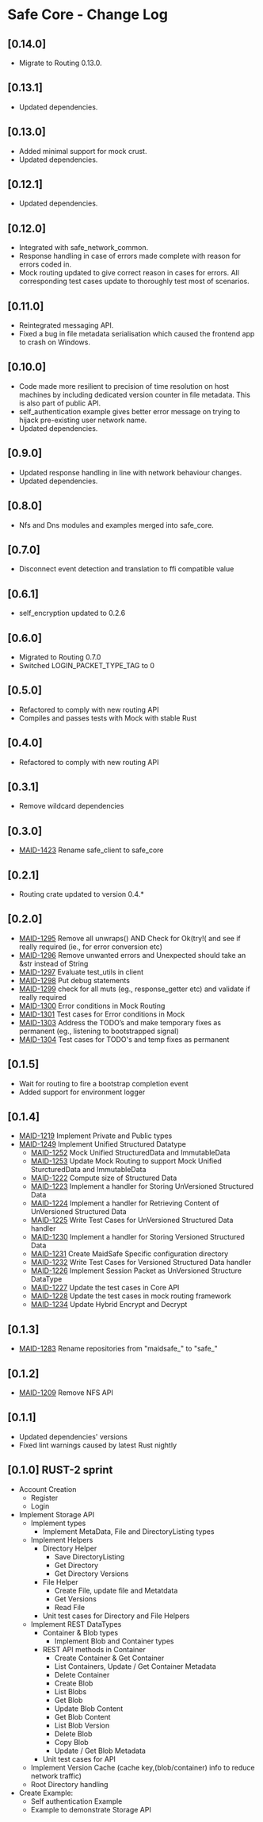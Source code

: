 # Safe Core - Change Log

## [0.14.0]
- Migrate to Routing 0.13.0.

## [0.13.1]
- Updated dependencies.

## [0.13.0]
- Added minimal support for mock crust.
- Updated dependencies.

## [0.12.1]
- Updated dependencies.

## [0.12.0]
- Integrated with safe_network_common.
- Response handling in case of errors made complete with reason for errors coded in.
- Mock routing updated to give correct reason in cases for errors. All corresponding test cases update to thoroughly test most of scenarios.

## [0.11.0]
- Reintegrated messaging API.
- Fixed a bug in file metadata serialisation which caused the frontend app to crash on Windows.

## [0.10.0]
- Code made more resilient to precision of time resolution on host machines by including dedicated version counter in file metadata. This is also part of public API.
- self_authentication example gives better error message on trying to hijack pre-existing user network name.
- Updated dependencies.

## [0.9.0]
- Updated response handling in line with network behaviour changes.
- Updated dependencies.

## [0.8.0]
- Nfs and Dns modules and examples merged into safe_core.

## [0.7.0]
- Disconnect event detection and translation to ffi compatible value

## [0.6.1]
- self_encryption updated to 0.2.6

## [0.6.0]
- Migrated to Routing 0.7.0
- Switched LOGIN_PACKET_TYPE_TAG to 0

## [0.5.0]
- Refactored to comply with new routing API
- Compiles and passes tests with Mock with stable Rust

## [0.4.0]
- Refactored to comply with new routing API

## [0.3.1]
- Remove wildcard dependencies

## [0.3.0]
- [MAID-1423](https://maidsafe.atlassian.net/browse/MAID-1423) Rename safe_client to safe_core

## [0.2.1]
- Routing crate updated to version 0.4.*

## [0.2.0]
- [MAID-1295](https://maidsafe.atlassian.net/browse/MAID-1295) Remove all unwraps() AND Check for Ok(try!( and see if really required (ie., for error conversion etc)
- [MAID-1296](https://maidsafe.atlassian.net/browse/MAID-1296) Remove unwanted errors and Unexpected should take an &str instead of String
- [MAID-1297](https://maidsafe.atlassian.net/browse/MAID-1297) Evaluate test_utils in client
- [MAID-1298](https://maidsafe.atlassian.net/browse/MAID-1298) Put debug statements
- [MAID-1299](https://maidsafe.atlassian.net/browse/MAID-1299) check for all muts (eg., response_getter etc) and validate if really required
- [MAID-1300](https://maidsafe.atlassian.net/browse/MAID-1300) Error conditions in Mock Routing
- [MAID-1301](https://maidsafe.atlassian.net/browse/MAID-1301) Test cases for Error conditions in Mock
- [MAID-1303](https://maidsafe.atlassian.net/browse/MAID-1303) Address the TODO’s and make temporary fixes as permanent (eg., listening to bootstrapped signal)
- [MAID-1304](https://maidsafe.atlassian.net/browse/MAID-1304) Test cases for TODO's and temp fixes as permanent

## [0.1.5]
- Wait for routing to fire a bootstrap completion event
- Added support for environment logger

## [0.1.4]
- [MAID-1219](https://maidsafe.atlassian.net/browse/MAID-1219) Implement Private and Public types
- [MAID-1249](https://maidsafe.atlassian.net/browse/MAID-1249) Implement Unified Structured Datatype
    - [MAID-1252](https://maidsafe.atlassian.net/browse/MAID-1252) Mock Unified StructuredData and ImmutableData
    - [MAID-1253](https://maidsafe.atlassian.net/browse/MAID-1253) Update Mock Routing to support Mock Unified SturcturedData and ImmutableData
    - [MAID-1222](https://maidsafe.atlassian.net/browse/MAID-1222) Compute size of Structured Data
    - [MAID-1223](https://maidsafe.atlassian.net/browse/MAID-1223) Implement a handler for Storing UnVersioned Structured Data
    - [MAID-1224](https://maidsafe.atlassian.net/browse/MAID-1224) Implement a handler for Retrieving Content of UnVersioned Structured Data
    - [MAID-1225](https://maidsafe.atlassian.net/browse/MAID-1225) Write Test Cases for UnVersioned Structured Data handler
    - [MAID-1230](https://maidsafe.atlassian.net/browse/MAID-1230) Implement a handler for Storing Versioned Structured Data
    - [MAID-1231](https://maidsafe.atlassian.net/browse/MAID-1231) Create MaidSafe Specific configuration directory
    - [MAID-1232](https://maidsafe.atlassian.net/browse/MAID-1232) Write Test Cases for Versioned Structured Data handler
    - [MAID-1226](https://maidsafe.atlassian.net/browse/MAID-1226) Implement Session Packet as UnVersioned Structure DataType
    - [MAID-1227](https://maidsafe.atlassian.net/browse/MAID-1227) Update the test cases in Core API
    - [MAID-1228](https://maidsafe.atlassian.net/browse/MAID-1228) Update the test cases in mock routing framework
    - [MAID-1234](https://maidsafe.atlassian.net/browse/MAID-1234) Update Hybrid Encrypt and Decrypt

## [0.1.3]
- [MAID-1283](https://maidsafe.atlassian.net/browse/MAID-1283) Rename repositories from "maidsafe_" to "safe_"

## [0.1.2]
- [MAID-1209](https://maidsafe.atlassian.net/browse/MAID-1209) Remove NFS API

## [0.1.1]
- Updated dependencies' versions
- Fixed lint warnings caused by latest Rust nightly

## [0.1.0] RUST-2 sprint
- Account Creation
    - Register
    - Login
- Implement Storage API
    - Implement types
        - Implement MetaData, File and DirectoryListing types
    - Implement Helpers
        - Directory Helper
            - Save DirectoryListing
            - Get Directory
            - Get Directory Versions
        - File Helper
            - Create File, update file and Metatdata
            - Get Versions
            - Read File
        - Unit test cases for Directory and File Helpers
    - Implement REST DataTypes
        - Container & Blob types
            - Implement Blob and Container types
        - REST API methods in Container
            - Create Container & Get Container
            - List Containers, Update / Get Container Metadata
            - Delete Container
            - Create Blob
            - List Blobs
            - Get Blob
            - Update Blob Content
            - Get Blob Content
            - List Blob Version
            - Delete Blob
            - Copy Blob
            - Update / Get Blob Metadata
        - Unit test cases for API
    - Implement Version Cache (cache key,(blob/container) info to reduce network traffic)
    - Root Directory handling
- Create Example:
    - Self authentication Example
    - Example to demonstrate Storage API

